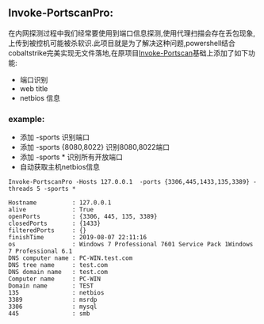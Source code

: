 
## Invoke-PortscanPro:

在内网探测过程中我们经常要使用到端口信息探测,使用代理扫描会存在丢包现象,上传到被控机可能被杀软识.此项目就是为了解决这种问题,powershell结合cobaltstrike完美实现无文件落地,在原项目[Invoke-Portscan](https://github.com/PowerShellMafia/PowerSploit/blob/master/Recon/Invoke-Portscan.ps1)基础上添加了如下功能:
* 端口识别
* web title
* netbios 信息

### example:
* 添加 -sports 识别端口
* 添加 -sports {8080,8022} 识别8080,8022端口
* 添加 -sports * 识别所有开放端口
* 自动获取主机netbios信息
```
Invoke-PortscanPro -Hosts 127.0.0.1  -ports {3306,445,1433,135,3389} -threads 5 -sports *

Hostname          : 127.0.0.1
alive             : True
openPorts         : {3306, 445, 135, 3389}
closedPorts       : {1433}
filteredPorts     : {}
finishTime        : 2019-08-07 22:11:16
os                : Windows 7 Professional 7601 Service Pack 1Windows 7 Professional 6.1
DNS computer name : PC-WIN.test.com
DNS tree name     : test.com
DNS domain name   : test.com
Computer name     : PC-WIN
Domain name       : TEST
135               : netbios
3389              : msrdp
3306              : mysql
445               : smb


```
